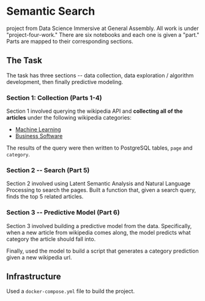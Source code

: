 # Semantic Search

project from Data Science Immersive at General Assembly. All work is under "project-four-work." There are six notebooks and each one is given a "part." Parts are mapped to their corresponding sections. 

## The Task

The task has three sections -- data collection, data exploration / algorithm development, then finally predictive modeling. 


### Section 1: Collection (Parts 1-4) 

Section 1 involved querying the wikipedia API and **collecting all of the articles** under the following wikipedia categories:

* [Machine Learning](https://en.wikipedia.org/wiki/Category:Machine_learning)
* [Business Software](https://en.wikipedia.org/wiki/Category:Business_software)

The results of the query were then written to PostgreSQL tables, `page` and `category`.

### Section 2 -- Search (Part 5)

Section 2 involved using Latent Semantic Analysis and Natural Language Processing to search the pages. Built a function that, given a search query, finds the top 5 related articles.


### Section 3 -- Predictive Model (Part 6)

Section 3 involved building a predictive model from the data. Specifically, when a new article from wikipedia comes along, the model predicts what category the article should fall into. 

Finally, used the model to build a script that generates a category prediction given a new wikipedia url. 

## Infrastructure

Used a `docker-compose.yml` file to build the project.



